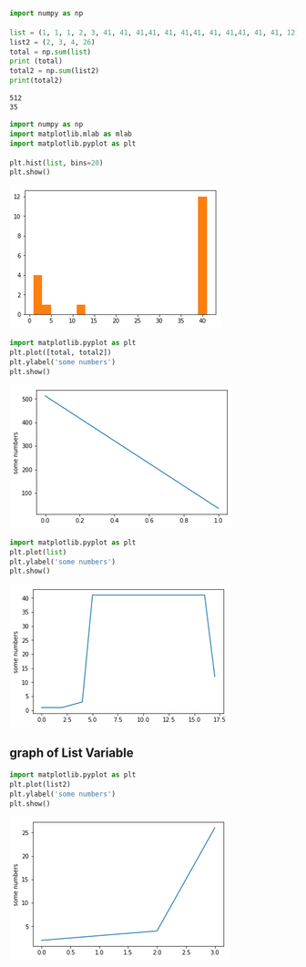 

```python
import numpy as np

list = (1, 1, 1, 2, 3, 41, 41, 41,41, 41, 41,41, 41, 41,41, 41, 41, 12)
list2 = (2, 3, 4, 26)
total = np.sum(list)
print (total)
total2 = np.sum(list2)
print(total2)

```

    512
    35



```python
import numpy as np
import matplotlib.mlab as mlab
import matplotlib.pyplot as plt

plt.hist(list, bins=20)
plt.show()
```


![png](output_1_0.png)



```python
import matplotlib.pyplot as plt
plt.plot([total, total2])
plt.ylabel('some numbers')
plt.show()
```


![png](output_2_0.png)



```python
import matplotlib.pyplot as plt
plt.plot(list)
plt.ylabel('some numbers')
plt.show()
```


![png](output_3_0.png)


## graph of List Variable


```python
import matplotlib.pyplot as plt
plt.plot(list2)
plt.ylabel('some numbers')
plt.show()
```


![png](output_5_0.png)

